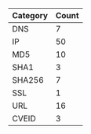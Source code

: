 | Category | Count |
| --- | --- |
| DNS | 7 |
| IP | 50 |
| MD5 | 10 |
| SHA1 | 3 |
| SHA256 | 7 |
| SSL | 1 |
| URL | 16 |
| CVEID | 3 |
